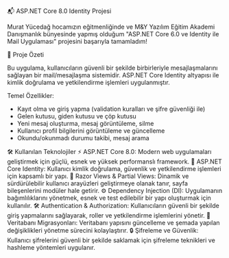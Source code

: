 📬 ASP.NET Core 8.0 Identity Projesi

Murat Yücedağ hocamızın eğitmenliğinde ve M&Y Yazılım Eğitim Akademi Danışmanlık bünyesinde yapmış olduğum "ASP.NET Core 6.0 ve Identity ile Mail Uygulaması" projesini başarıyla tamamladım!

🚀 Proje Özeti

Bu uygulama, kullanıcıların güvenli bir şekilde birbirleriyle mesajlaşmalarını sağlayan bir mail/mesajlaşma sistemidir. ASP.NET Core Identity altyapısı ile kimlik doğrulama ve yetkilendirme işlemleri uygulanmıştır.

Temel Özellikler:
 * Kayıt olma ve giriş yapma (validation kuralları ve şifre güvenliği ile)
 * Gelen kutusu, giden kutusu ve çöp kutusu
 * Yeni mesaj oluşturma, mesaj görüntüleme, silme
 * Kullanıcı profil bilgilerini görüntüleme ve güncelleme
 * Okundu/okunmadı durumu takibi, mesaj arama

🛠️ Kullanılan Teknolojiler
⚡ ASP.NET Core 8.0: Modern web uygulamaları geliştirmek için güçlü, esnek ve yüksek performanslı framework.
🔑 ASP.NET Core Identity: Kullanıcı kimlik doğrulama, güvenlik ve yetkilendirme işlemleri için kapsamlı bir yapı.
🎨 Razor Views & Partial Views: Dinamik ve sürdürülebilir kullanıcı arayüzleri geliştirmeye olanak tanır, sayfa bileşenlerini modüler hale getirir.
⚙️ Dependency Injection (DI): Uygulamanın bağımlılıklarını yönetmek, esnek ve test edilebilir bir yapı oluşturmak için kullanılır.
🛠️ Authentication & Authorization: Kullanıcıların güvenli bir şekilde giriş yapmalarını sağlayarak, roller ve yetkilendirme işlemlerini yönetir.
🔄 Veritabanı Migrasyonları: Veritabanı yapısını güncelleme ve şemada yapılan değişiklikleri yönetme sürecini kolaylaştırır.
🔒 Şifreleme ve Güvenlik: Kullanıcı şifrelerini güvenli bir şekilde saklamak için şifreleme teknikleri ve hashleme yöntemleri uygulanır.
